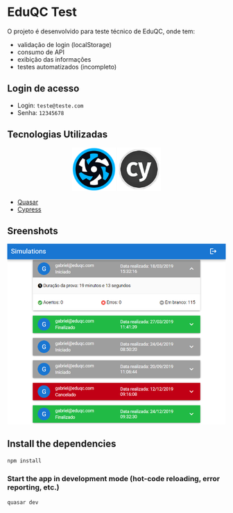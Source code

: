 # EduQC Test

O projeto é desenvolvido para teste técnico de EduQC, onde tem:

- validação de login (localStorage)
- consumo de API
- exibição das informações
- testes automatizados (incompleto)

## Login de acesso
- Login: `teste@teste.com`
- Senha: `12345678`

## Tecnologias Utilizadas
<div width="100%" style="text-align:center">
  <img src="public/icons/favicon-128x128.png" alt="Cypress.io Logo" width="100"/>
  <img src="public/icons/cypress-io-logo.png" alt="Cypress.io Logo" height="100"/>
</div>

- [Quasar](https://quasar.dev/)
- [Cypress](https://www.cypress.io/)

## Sreenshots
![Screenshot](./screenshots/screenshot.png)

## Install the dependencies
```bash
npm install
```

### Start the app in development mode (hot-code reloading, error reporting, etc.)
```bash
quasar dev
```
